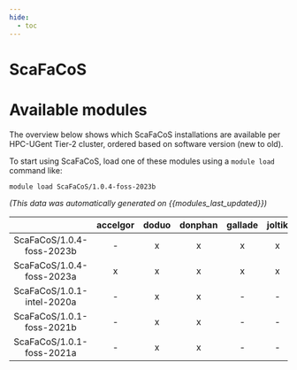 ```yaml
---
hide:
  - toc
---
```


ScaFaCoS
========

# Available modules


The overview below shows which ScaFaCoS installations are available per HPC-UGent Tier-2 cluster, ordered based on software version (new to old).

To start using ScaFaCoS, load one of these modules using a `module load` command like:

```shell
module load ScaFaCoS/1.0.4-foss-2023b
```

*(This data was automatically generated on {{modules_last_updated}})*  

| |accelgor|doduo|donphan|gallade|joltik|shinx|
| :---: | :---: | :---: | :---: | :---: | :---: | :---: |
|ScaFaCoS/1.0.4-foss-2023b|-|x|x|x|x|x|
|ScaFaCoS/1.0.4-foss-2023a|x|x|x|x|x|x|
|ScaFaCoS/1.0.1-intel-2020a|-|x|x|-|-|-|
|ScaFaCoS/1.0.1-foss-2021b|-|x|x|-|-|-|
|ScaFaCoS/1.0.1-foss-2021a|-|x|x|-|-|-|
